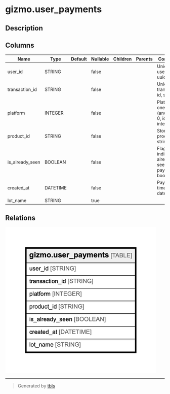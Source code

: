 # gizmo.user_payments

## Description

## Columns

| Name | Type | Default | Nullable | Children | Parents | Comment |
| ---- | ---- | ------- | -------- | -------- | ------- | ------- |
| user_id | STRING |  | false |  |  | Unique user id, uuid |
| transaction_id | STRING |  | false |  |  | Unique transaction id, string |
| platform | INTEGER |  | false |  |  | Platform is one of (android-0, ios-1), integer |
| product_id | STRING |  | false |  |  | Store product id, string |
| is_already_seen | BOOLEAN |  | false |  |  | Flag indicates already seen payment, bool |
| created_at | DATETIME |  | false |  |  | Payment time, datetime |
| lot_name | STRING |  | true |  |  |  |

## Relations

![er](gizmo.user_payments.png)

---

> Generated by [tbls](https://github.com/Melsoft-Games/tbls)
